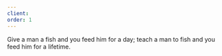 ```yaml
---
client: 
order: 1
---
```

Give a man a fish and you feed him for a day; teach a man to fish and you feed him for a lifetime.
